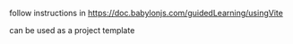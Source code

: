 follow instructions in https://doc.babylonjs.com/guidedLearning/usingVite

can be used as a project template